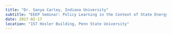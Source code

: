 ```yaml
---
title: "Dr. Sanya Carley, Indiana University"
subtitle: "EEEP Seminar: Policy Learning in the Context of State Energy Policy"
date: 2017-02-17
location: "157 Hosler Building, Penn State University"
---
```


